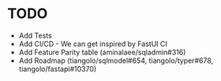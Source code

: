 # TODO

- Add Tests
- Add CI/CD - We can get inspired by FastUI CI
- Add Feature Parity table (aminalaee/sqladmin#316)
- Add Roadmap (tiangolo/sqlmodel#654, tiangolo/typer#678, tiangolo/fastapi#10370)
